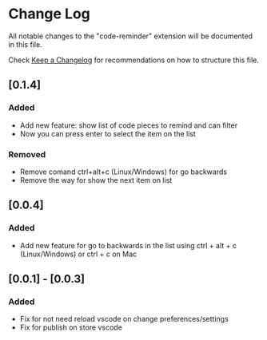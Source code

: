 # Change Log
All notable changes to the "code-reminder" extension will be documented in this file.

Check [Keep a Changelog](http://keepachangelog.com/) for recommendations on how to structure this file.

## [0.1.4]
### Added
- Add new feature: show list of code pieces to remind and can filter
- Now you can press enter to select the item on the list

### Removed
- Remove comand ctrl+alt+c (Linux/Windows) for go backwards
- Remove the way for show the next item on list

## [0.0.4]
### Added
- Add new feature for go to backwards in the list using ctrl + alt + c (Linux/Windows) or ctrl + c on Mac

## [0.0.1] - [0.0.3]
### Added
- Fix for not need reload vscode on change preferences/settings
- Fix for publish on store vscode